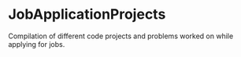 # JobApplicationProjects
Compilation of different code projects and problems worked on while applying for jobs.
